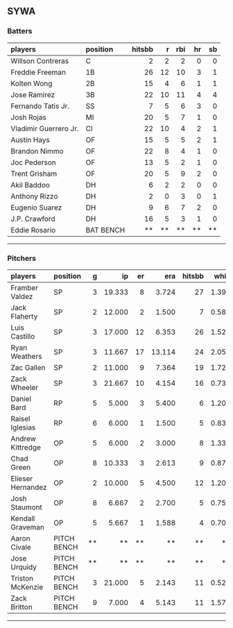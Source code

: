 ## SYWA

### Batters

 
|players               |position  | hitsbb|  r| rbi| hr| sb| 
|:---------------------|:---------|------:|--:|---:|--:|--:| 
|Willson Contreras     |C         |      2|  2|   2|  0|  0| 
|Freddie Freeman       |1B        |     26| 12|  10|  3|  1| 
|Kolten Wong           |2B        |     15|  4|   6|  1|  1| 
|Jose Ramirez          |3B        |     22| 10|  11|  4|  4| 
|Fernando Tatis Jr.    |SS        |      7|  5|   6|  3|  0| 
|Josh Rojas            |MI        |     20|  5|   7|  1|  0| 
|Vladimir Guerrero Jr. |CI        |     22| 10|   4|  2|  1| 
|Austin Hays           |OF        |     15|  5|   5|  2|  1| 
|Brandon Nimmo         |OF        |     22|  8|   4|  1|  0| 
|Joc Pederson          |OF        |     13|  5|   2|  1|  0| 
|Trent Grisham         |OF        |     20|  5|   9|  2|  0| 
|Akil Baddoo           |DH        |      6|  2|   2|  0|  0| 
|Anthony Rizzo         |DH        |      2|  0|   3|  0|  1| 
|Eugenio Suarez        |DH        |      9|  6|   7|  2|  0| 
|J.P. Crawford         |DH        |     16|  5|   3|  1|  0| 
|Eddie Rosario         |BAT BENCH |     **| **|  **| **| **| 


* * *

### Pitchers

 
|players           |position    |  g|     ip| er|    era| hitsbb|  whip| so|  w| sv| 
|:-----------------|:-----------|--:|------:|--:|------:|------:|-----:|--:|--:|--:| 
|Framber Valdez    |SP          |  3| 19.333|  8|  3.724|     27| 1.397| 20|  1|  0| 
|Jack Flaherty     |SP          |  2| 12.000|  2|  1.500|      7| 0.583| 13|  1|  0| 
|Luis Castillo     |SP          |  3| 17.000| 12|  6.353|     26| 1.529| 17|  1|  0| 
|Ryan Weathers     |SP          |  3| 11.667| 17| 13.114|     24| 2.057| 11|  0|  0| 
|Zac Gallen        |SP          |  2| 11.000|  9|  7.364|     19| 1.727| 12|  0|  0| 
|Zack Wheeler      |SP          |  3| 21.667| 10|  4.154|     16| 0.738| 24|  1|  0| 
|Daniel Bard       |RP          |  5|  5.000|  3|  5.400|      6| 1.200|  6|  1|  4| 
|Raisel Iglesias   |RP          |  6|  6.000|  1|  1.500|      5| 0.833| 11|  0|  4| 
|Andrew Kittredge  |OP          |  5|  6.000|  2|  3.000|      8| 1.333|  9|  1|  0| 
|Chad Green        |OP          |  8| 10.333|  3|  2.613|      9| 0.871| 14|  3|  3| 
|Elieser Hernandez |OP          |  2| 10.000|  5|  4.500|     12| 1.200| 10|  0|  0| 
|Josh Staumont     |OP          |  8|  6.667|  2|  2.700|      5| 0.750|  8|  1|  0| 
|Kendall Graveman  |OP          |  5|  5.667|  1|  1.588|      4| 0.706|  5|  0|  0| 
|Aaron Civale      |PITCH BENCH | **|     **| **|     **|     **|    **| **| **| **| 
|Jose Urquidy      |PITCH BENCH | **|     **| **|     **|     **|    **| **| **| **| 
|Triston McKenzie  |PITCH BENCH |  3| 21.000|  5|  2.143|     11| 0.524| 20|  1|  0| 
|Zack Britton      |PITCH BENCH |  9|  7.000|  4|  5.143|     11| 1.571|  8|  0|  1| 


* * *



